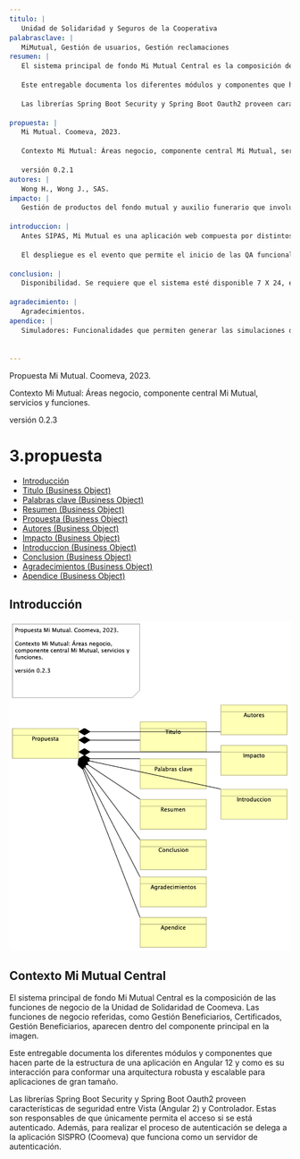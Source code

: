 ```yaml
---
titulo: |
   Unidad de Solidaridad y Seguros de la Cooperativa
palabrasclave: |
   MiMutual, Gestión de usuarios, Gestión reclamaciones
resumen: |
   El sistema principal de fondo Mi Mutual Central es la composición de las funciones de negocio de la Unidad de Solidaridad de Coomeva. Las funciones de negocio referidas, como Gestión Beneficiarios, Certificados, Gestión Beneficiarios, aparecen dentro del componente principal en la imagen.
   
   Este entregable documenta los diferentes módulos y componentes que hacen parte de la estructura de una aplicación en Angular 12 y como es su interacción para conformar una arquitectura robusta y escalable para aplicaciones de gran tamaño.
   
   Las librerías Spring Boot Security y Spring Boot Oauth2 proveen características de seguridad entre Vista (Angular 2) y Controlador. Estas son responsables de que únicamente permita el acceso si se está autenticado. Además, para realizar el proceso de autenticación se delega a la aplicación SISPRO (Coomeva) que funciona como un servidor de autenticación.
   
propuesta: |
   Mi Mutual. Coomeva, 2023.
   
   Contexto Mi Mutual: Áreas negocio, componente central Mi Mutual, servicios y funciones.
   
   versión 0.2.1
autores: |
   Wong H., Wong J., SAS.
impacto: |
   Gestión de productos del fondo mutual y auxilio funerario que involucran a sus coberturas
   
introduccion: |
   Antes SIPAS, Mi Mutual es una aplicación web compuesta por distintos módulos de software con arreglo a todas las actividades necesarias que soportan la operación de los productos y servicios que ofrece la Unidad de Solidaridad y Seguros de la Cooperativa.
   
   El despliegue es el evento que permite el inicio de las QA funcionales.
   
conclusion: |
   Disponibilidad. Se requiere que el sistema esté disponible 7 X 24, el servicio prestado al cliente no se limita a horarios de oficina pues las compras pueden darse en cualquier momento
   
agradecimiento: |
   Agradecimientos.
apendice: |
   Simuladores: Funcionalidades que permiten generar las simulaciones de los diferentes planes o modificaciones (incrementos y disminuciones) a los productos del Asociado.
   

---
```


Propuesta Mi Mutual. Coomeva, 2023.

Contexto Mi Mutual: Áreas negocio, componente central Mi Mutual, servicios y funciones.

versión 0.2.3


# 3.propuesta

* [Introducción](#Introducción)
* [Titulo (Business Object)](#titulo-business-object)
* [Palabras clave (Business Object)](#palabras-clave-business-object)
* [Resumen (Business Object)](#resumen-business-object)
* [Propuesta (Business Object)](#propuesta-business-object)
* [Autores (Business Object)](#autores-business-object)
* [Impacto (Business Object)](#impacto-business-object)
* [Introduccion (Business Object)](#introduccion-business-object)
* [Conclusion (Business Object)](#conclusion-business-object)
* [Agradecimientos (Business Object)](#agradecimientos-business-object)
* [Apendice (Business Object)](#apendice-business-object)

## Introducción

![3.propuesta][01.prop.contd]

## Contexto Mi Mutual Central
El sistema principal de fondo Mi Mutual Central es la composición de las funciones de negocio de la Unidad de Solidaridad de Coomeva. Las funciones de negocio referidas, como Gestión Beneficiarios, Certificados, Gestión Beneficiarios, aparecen dentro del componente principal en la imagen.

Este entregable documenta los diferentes módulos y componentes que hacen parte de la estructura de una aplicación en Angular 12 y como es su interacción para conformar una arquitectura robusta y escalable para aplicaciones de gran tamaño.

Las librerías Spring Boot Security y Spring Boot Oauth2 proveen características de seguridad entre Vista (Angular 2) y Controlador. Estas son responsables de que únicamente permita el acceso si se está autenticado. Además, para realizar el proceso de autenticación se delega a la aplicación SISPRO (Coomeva) que funciona como un servidor de autenticación.






[01.prop.contd]: 01.prop.contd.png
[^1]: Generated: Tue Aug 13 2024 00:26:39 GMT-0500 (COT)
